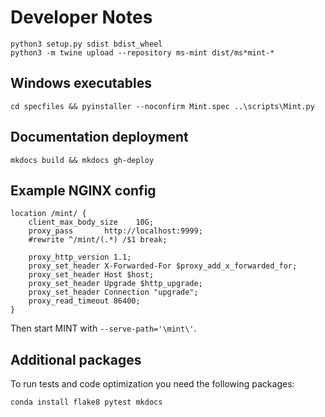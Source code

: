 # Developer Notes
    python3 setup.py sdist bdist_wheel
    python3 -m twine upload --repository ms-mint dist/ms*mint-*

## Windows executables
    cd specfiles && pyinstaller --noconfirm Mint.spec ..\scripts\Mint.py
    
## Documentation deployment

    mkdocs build && mkdocs gh-deploy

## Example NGINX config

    location /mint/ {
        client_max_body_size    10G;
        proxy_pass       http://localhost:9999;
        #rewrite ^/mint/(.*) /$1 break;

        proxy_http_version 1.1;
        proxy_set_header X-Forwarded-For $proxy_add_x_forwarded_for;
        proxy_set_header Host $host;
        proxy_set_header Upgrade $http_upgrade;
        proxy_set_header Connection "upgrade";
        proxy_read_timeout 86400;
    }

Then start MINT with `--serve-path='\mint\'`.


## Additional packages

To run tests and code optimization you need the
following packages:

    conda install flake8 pytest mkdocs
